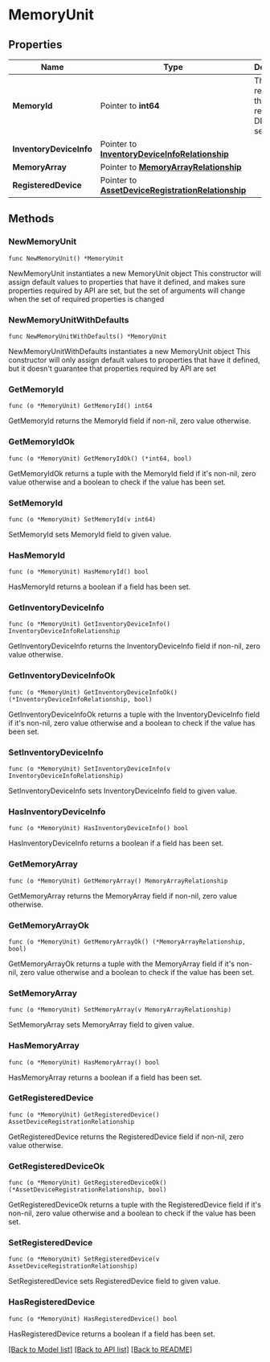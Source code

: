 # MemoryUnit

## Properties

Name | Type | Description | Notes
------------ | ------------- | ------------- | -------------
**MemoryId** | Pointer to **int64** | This represents the ID of a regular DIMM on a server. | [optional] [readonly] 
**InventoryDeviceInfo** | Pointer to [**InventoryDeviceInfoRelationship**](inventory.DeviceInfo.Relationship.md) |  | [optional] 
**MemoryArray** | Pointer to [**MemoryArrayRelationship**](memory.Array.Relationship.md) |  | [optional] 
**RegisteredDevice** | Pointer to [**AssetDeviceRegistrationRelationship**](asset.DeviceRegistration.Relationship.md) |  | [optional] 

## Methods

### NewMemoryUnit

`func NewMemoryUnit() *MemoryUnit`

NewMemoryUnit instantiates a new MemoryUnit object
This constructor will assign default values to properties that have it defined,
and makes sure properties required by API are set, but the set of arguments
will change when the set of required properties is changed

### NewMemoryUnitWithDefaults

`func NewMemoryUnitWithDefaults() *MemoryUnit`

NewMemoryUnitWithDefaults instantiates a new MemoryUnit object
This constructor will only assign default values to properties that have it defined,
but it doesn't guarantee that properties required by API are set

### GetMemoryId

`func (o *MemoryUnit) GetMemoryId() int64`

GetMemoryId returns the MemoryId field if non-nil, zero value otherwise.

### GetMemoryIdOk

`func (o *MemoryUnit) GetMemoryIdOk() (*int64, bool)`

GetMemoryIdOk returns a tuple with the MemoryId field if it's non-nil, zero value otherwise
and a boolean to check if the value has been set.

### SetMemoryId

`func (o *MemoryUnit) SetMemoryId(v int64)`

SetMemoryId sets MemoryId field to given value.

### HasMemoryId

`func (o *MemoryUnit) HasMemoryId() bool`

HasMemoryId returns a boolean if a field has been set.

### GetInventoryDeviceInfo

`func (o *MemoryUnit) GetInventoryDeviceInfo() InventoryDeviceInfoRelationship`

GetInventoryDeviceInfo returns the InventoryDeviceInfo field if non-nil, zero value otherwise.

### GetInventoryDeviceInfoOk

`func (o *MemoryUnit) GetInventoryDeviceInfoOk() (*InventoryDeviceInfoRelationship, bool)`

GetInventoryDeviceInfoOk returns a tuple with the InventoryDeviceInfo field if it's non-nil, zero value otherwise
and a boolean to check if the value has been set.

### SetInventoryDeviceInfo

`func (o *MemoryUnit) SetInventoryDeviceInfo(v InventoryDeviceInfoRelationship)`

SetInventoryDeviceInfo sets InventoryDeviceInfo field to given value.

### HasInventoryDeviceInfo

`func (o *MemoryUnit) HasInventoryDeviceInfo() bool`

HasInventoryDeviceInfo returns a boolean if a field has been set.

### GetMemoryArray

`func (o *MemoryUnit) GetMemoryArray() MemoryArrayRelationship`

GetMemoryArray returns the MemoryArray field if non-nil, zero value otherwise.

### GetMemoryArrayOk

`func (o *MemoryUnit) GetMemoryArrayOk() (*MemoryArrayRelationship, bool)`

GetMemoryArrayOk returns a tuple with the MemoryArray field if it's non-nil, zero value otherwise
and a boolean to check if the value has been set.

### SetMemoryArray

`func (o *MemoryUnit) SetMemoryArray(v MemoryArrayRelationship)`

SetMemoryArray sets MemoryArray field to given value.

### HasMemoryArray

`func (o *MemoryUnit) HasMemoryArray() bool`

HasMemoryArray returns a boolean if a field has been set.

### GetRegisteredDevice

`func (o *MemoryUnit) GetRegisteredDevice() AssetDeviceRegistrationRelationship`

GetRegisteredDevice returns the RegisteredDevice field if non-nil, zero value otherwise.

### GetRegisteredDeviceOk

`func (o *MemoryUnit) GetRegisteredDeviceOk() (*AssetDeviceRegistrationRelationship, bool)`

GetRegisteredDeviceOk returns a tuple with the RegisteredDevice field if it's non-nil, zero value otherwise
and a boolean to check if the value has been set.

### SetRegisteredDevice

`func (o *MemoryUnit) SetRegisteredDevice(v AssetDeviceRegistrationRelationship)`

SetRegisteredDevice sets RegisteredDevice field to given value.

### HasRegisteredDevice

`func (o *MemoryUnit) HasRegisteredDevice() bool`

HasRegisteredDevice returns a boolean if a field has been set.


[[Back to Model list]](../README.md#documentation-for-models) [[Back to API list]](../README.md#documentation-for-api-endpoints) [[Back to README]](../README.md)


